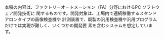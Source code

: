 本稿の内容は、ファクトリーオートメーション（FA）分野におけるPC ソフトウェア開発技術に
関するものです。開発対象は、工場内で連続稼働するスタンドアロンタイプの画像検査機や
計測装置で、既製の汎用検査機や汎用プログラムだけでは実現が難しく、いくつかの開発要
素を含むシステムを想定しています。
